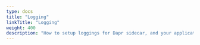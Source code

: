 ```yaml
---
type: docs
title: "Logging"
linkTitle: "Logging"
weight: 400
description: "How to setup loggings for Dapr sidecar, and your application"
---
```


